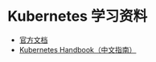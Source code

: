 # Kubernetes 学习资料

- [官方文档](https://kubernetes.io/zh/docs/home)
- [Kubernetes Handbook（中文指南）](https://jimmysong.io/kubernetes-handbook/)
